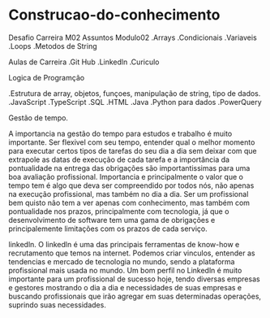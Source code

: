 # Construcao-do-conhecimento
Desafio Carreira M02
Assuntos Modulo02
.Arrays
.Condicionais
.Variaveis
.Loops
.Metodos de String

Aulas de Carreira
.Git Hub
.Linkedln
.Curiculo

Logica de Programção

.Estrutura de array, objetos, funçoes, manipulação de string, tipo de dados.
.JavaScript
.TypeScript
.SQL
.HTML
.Java
.Python para dados
.PowerQuery

Gestão de tempo.

A importancia na gestão do tempo para estudos e trabalho é muito importante. Ser flexivel com seu tempo, entender qual o melhor momento para executar certos tipos de tarefas do seu dia a dia sem deixar com que extrapole as datas de execução de cada tarefa e a importância da pontualidade na entrega das obrigações são importantissimas para uma boa avaliação profissional.
Importancia e principalmente o valor que o tempo tem é algo que deva ser compreendido por todos nós, não apenas na execução profissional,
mas também no dia a dia. Ser um profissional bem quisto não tem a ver apenas com conhecimento, mas também com pontualidade nos prazos,
principalmente com tecnologia, já que o desenvolvimento de software tem uma gama de obrigações e principalemente limitações com os prazos de cada serviço.

linkedln.
O linkedln é uma das principais ferramentas de know-how e recrutamento que temos na internet.
Podemos criar vinculos, entender as tendencias e mercado de tecnologia no mundo, sendo a plataforma profissional mais usada no mundo.
Um bom perfil no Linkedln é muito importante para um profissional de sucesso hoje, tendo diversas empresas e gestores mostrando o dia a dia e necessidades de
suas empresas e buscando profissionais que irão agregar em suas determinadas operações, suprindo suas necessidades. 


